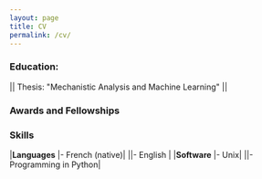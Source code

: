 ```yaml
---
layout: page
title: CV
permalink: /cv/
---
```



### Education:


|| Thesis: "Mechanistic Analysis and Machine Learning" ||


### Awards and Fellowships


### Skills

|<b>Languages</b> |- French (native)|
||- English |
|<b>Software</b> |- Unix|
||- Programming in Python|
